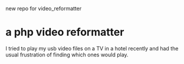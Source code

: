 new repo for video_reformatter

# a php video reformatter

I tried to play my usb video files on a TV in a hotel recently and had the usual frustration of finding which ones would play.